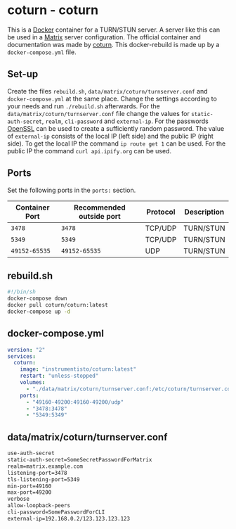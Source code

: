 # coturn - coturn

This is a [Docker](/wiki/docker.md) container for a TURN/STUN server.
A server like this can be used in a [Matrix](../matrix.md) server configuration.
The official container and documentation was made by
[coturn](https://github.com/coturn/coturn).
This docker-rebuild is made up by a `docker-compose.yml` file.

## Set-up

Create the files `rebuild.sh`, `data/matrix/coturn/turnserver.conf` and `docker-compose.yml` at the
same place.
Change the settings according to your needs and run `./rebuild.sh` afterwards.
For the `data/matrix/coturn/turnserver.conf` file change the values for `static-auth-secret`,
`realm`, `cli-password` and `external-ip`.
For the passwords [OpenSSL](/wiki/linux/openssl.md#password-generator) can be used to create a
sufficiently random password.
The value of `external-ip` consists of the local IP (left side) and the public IP (right side).
To get the local IP the command `ip route get 1` can be used.
For the public IP the command `curl api.ipify.org` can be used.


## Ports

Set the following ports in the `ports:` section.

| Container Port | Recommended outside port | Protocol | Description |
| -------------- | ------------------------ | -------- | ----------- |
| `3478`         | `3478`                   | TCP/UDP  | TURN/STUN   |
| `5349`         | `5349`                   | TCP/UDP  | TURN/STUN   |
| `49152-65535`  | `49152-65535`            | UDP      | TURN/STUN   |

## rebuild.sh

```sh
#!/bin/sh
docker-compose down
docker pull coturn/coturn:latest
docker-compose up -d
```

## docker-compose.yml

```yml
version: "2"
services:
  coturn:
    image: "instrumentisto/coturn:latest"
    restart: "unless-stopped"
    volumes:
      - "./data/matrix/coturn/turnserver.conf:/etc/coturn/turnserver.conf"
    ports:
      - "49160-49200:49160-49200/udp"
      - "3478:3478"
      - "5349:5349"
```

## data/matrix/coturn/turnserver.conf

```txt
use-auth-secret
static-auth-secret=SomeSecretPasswordForMatrix
realm=matrix.example.com
listening-port=3478
tls-listening-port=5349
min-port=49160
max-port=49200
verbose
allow-loopback-peers
cli-password=SomePasswordForCLI
external-ip=192.168.0.2/123.123.123.123
```
